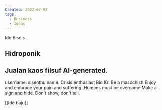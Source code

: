 ```yaml
---
Created: 2022-07-07
tags:
  - Business
  - Ideas
---
```

Ide Bisnis
## Hidroponik
  
## Jualan kaos filsuf AI-generated.
username: sisenthu
name: Crisis enthusiast
Bio IG: Be a masochist! Enjoy and embrace your pain and suffering. Humans must be overcome
Make a sign and hide. Don't show, don't tell.
  
[[Ide baju]]